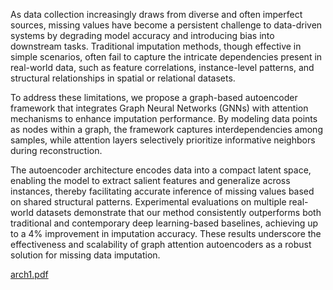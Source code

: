 As data collection increasingly draws from diverse and often imperfect sources, missing values have become a persistent challenge to data-driven systems by degrading model accuracy and introducing bias into downstream tasks. Traditional imputation methods, though effective in simple scenarios, often fail to capture the intricate dependencies present in real-world data, such as feature correlations, instance-level patterns, and structural relationships in spatial or relational datasets.

To address these limitations, we propose a graph-based autoencoder framework that integrates Graph Neural Networks (GNNs) with attention mechanisms to enhance imputation performance. By modeling data points as nodes within a graph, the framework captures interdependencies among samples, while attention layers selectively prioritize informative neighbors during reconstruction.

The autoencoder architecture encodes data into a compact latent space, enabling the model to extract salient features and generalize across instances, thereby facilitating accurate inference of missing values based on shared structural patterns. Experimental evaluations on multiple real-world datasets demonstrate that our method consistently outperforms both traditional and contemporary deep learning-based baselines, achieving up to a 4\% improvement in imputation accuracy. These results underscore the effectiveness and scalability of graph attention autoencoders as a robust solution for missing data imputation.

[arch1.pdf](https://github.com/user-attachments/files/20381085/arch1.pdf)
